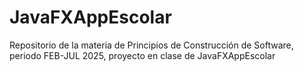 # JavaFXAppEscolar
Repositorio de la materia de Principios de Construcción de Software, periodo FEB-JUL 2025, proyecto en clase de JavaFXAppEscolar
